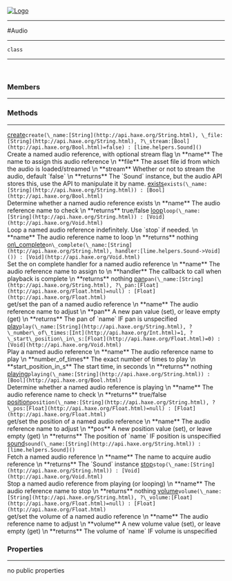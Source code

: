 
[![Logo](../../images/logo.png)](../../api/index.html)

---



#Audio



---

`class`
<span class="meta">

</span>


---

&nbsp;
&nbsp;

<h3>Members</h3> <hr/>

<h3>Methods</h3> <hr/><span class="method apipage">
            <a name="create"><a class="lift" href="#create">create</a></a><code class="signature apipage">create(\_name:<span>[String](http://api.haxe.org/String.html)</span>, \_file:<span>[String](http://api.haxe.org/String.html)</span>, ?\_stream:<span>[Bool](http://api.haxe.org/Bool.html)=false</span>) : [lime.helpers.Sound]()</code><br/><span class="small_desc_flat">Create a named audio reference, with optional stream flag   \n            **name** The name to assign this audio reference    \n            **file** The asset file id from which the audio is loaded/streamed    \n            **stream** Whether or not to stream the audio, default `false`   \n            **returns** The `Sound` instance, but the audio API stores this, use the API to manipulate it by name.</span>
        </span>
    <span class="method apipage">
            <a name="exists"><a class="lift" href="#exists">exists</a></a><code class="signature apipage">exists(\_name:<span>[String](http://api.haxe.org/String.html)</span>) : [Bool](http://api.haxe.org/Bool.html)</code><br/><span class="small_desc_flat">Determine whether a named audio reference exists  \n            **name** The audio reference name to check    \n            **returns** true/false</span>
        </span>
    <span class="method apipage">
            <a name="loop"><a class="lift" href="#loop">loop</a></a><code class="signature apipage">loop(\_name:<span>[String](http://api.haxe.org/String.html)</span>) : [Void](http://api.haxe.org/Void.html)</code><br/><span class="small_desc_flat">Loop a named audio reference indefinitely. Use `stop` if needed.  \n            **name** The audio reference name to loop    \n            **returns** nothing</span>
        </span>
    <span class="method apipage">
            <a name="on_complete"><a class="lift" href="#on_complete">on\_complete</a></a><code class="signature apipage">on\_complete(\_name:<span>[String](http://api.haxe.org/String.html)</span>, handler:<span>[lime.helpers.Sound-&gt;Void]()</span>) : [Void](http://api.haxe.org/Void.html)</code><br/><span class="small_desc_flat">Set the on complete handler for a named audio reference   \n            **name** The audio reference name to assign to   \n            **handler** The callback to call when playback is complete   \n            **returns** nothing</span>
        </span>
    <span class="method apipage">
            <a name="pan"><a class="lift" href="#pan">pan</a></a><code class="signature apipage">pan(\_name:<span>[String](http://api.haxe.org/String.html)</span>, ?\_pan:<span>[Float](http://api.haxe.org/Float.html)=null</span>) : [Float](http://api.haxe.org/Float.html)</code><br/><span class="small_desc_flat">get/set the pan of a named audio reference    \n            **name** The audio reference name to adjust    \n            **pan** A new pan value (set), or leave empty (get)   \n            **returns** The pan of `name` IF pan is unspecified</span>
        </span>
    <span class="method apipage">
            <a name="play"><a class="lift" href="#play">play</a></a><code class="signature apipage">play(\_name:<span>[String](http://api.haxe.org/String.html)</span>, ?\_number\_of\_times:<span>[Int](http://api.haxe.org/Int.html)=1</span>, ?\_start\_position\_in\_s:<span>[Float](http://api.haxe.org/Float.html)=0</span>) : [Void](http://api.haxe.org/Void.html)</code><br/><span class="small_desc_flat">Play a named audio reference   \n            **name** The audio reference name to play    \n            **number_of_times** The exact number of times to play    \n            **start_position_in_s** The start time, in seconds    \n            **returns** nothing</span>
        </span>
    <span class="method apipage">
            <a name="playing"><a class="lift" href="#playing">playing</a></a><code class="signature apipage">playing(\_name:<span>[String](http://api.haxe.org/String.html)</span>) : [Bool](http://api.haxe.org/Bool.html)</code><br/><span class="small_desc_flat">Determine whether a named audio reference is playing  \n            **name** The audio reference name to check    \n            **returns** true/false</span>
        </span>
    <span class="method apipage">
            <a name="position"><a class="lift" href="#position">position</a></a><code class="signature apipage">position(\_name:<span>[String](http://api.haxe.org/String.html)</span>, ?\_pos:<span>[Float](http://api.haxe.org/Float.html)=null</span>) : [Float](http://api.haxe.org/Float.html)</code><br/><span class="small_desc_flat">get/set the position of a named audio reference    \n            **name** The audio reference name to adjust    \n            **pos** A new position value (set), or leave empty (get)   \n            **returns** The position of `name` IF position is unspecified</span>
        </span>
    <span class="method apipage">
            <a name="sound"><a class="lift" href="#sound">sound</a></a><code class="signature apipage">sound(\_name:<span>[String](http://api.haxe.org/String.html)</span>) : [lime.helpers.Sound]()</code><br/><span class="small_desc_flat">Fetch a named audio reference   \n            **name** The name to acquire audio reference    \n            **returns** The `Sound` instance</span>
        </span>
    <span class="method apipage">
            <a name="stop"><a class="lift" href="#stop">stop</a></a><code class="signature apipage">stop(\_name:<span>[String](http://api.haxe.org/String.html)</span>) : [Void](http://api.haxe.org/Void.html)</code><br/><span class="small_desc_flat">Stop a named audio reference from playing (or looping)   \n            **name** The audio reference name to stop    \n            **returns** nothing</span>
        </span>
    <span class="method apipage">
            <a name="volume"><a class="lift" href="#volume">volume</a></a><code class="signature apipage">volume(\_name:<span>[String](http://api.haxe.org/String.html)</span>, ?\_volume:<span>[Float](http://api.haxe.org/Float.html)=null</span>) : [Float](http://api.haxe.org/Float.html)</code><br/><span class="small_desc_flat">get/set the volume of a named audio reference    \n            **name** The audio reference name to adjust    \n            **volume** A new volume value (set), or leave empty (get)    \n            **returns** The volume of `name` IF volume is unspecified</span>
        </span>
    

<h3>Properties</h3> <hr/>no public properties

&nbsp;
&nbsp;
&nbsp;